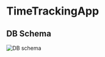 # TimeTrackingApp
## DB Schema
![DB schema](https://user-images.githubusercontent.com/49648818/184544776-6b12879e-a8b2-406e-933f-229795540f87.jpg)

